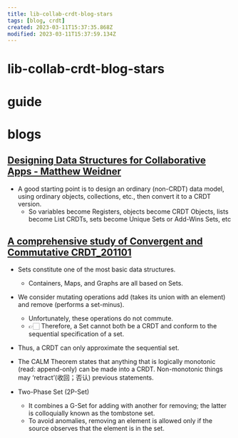 ```yaml
---
title: lib-collab-crdt-blog-stars
tags: [blog, crdt]
created: 2023-03-11T15:37:35.868Z
modified: 2023-03-11T15:37:59.134Z
---
```


# lib-collab-crdt-blog-stars

# guide

# blogs

## [Designing Data Structures for Collaborative Apps - Matthew Weidner](https://mattweidner.com/2022/02/10/collaborative-data-design.html)

- A good starting point is to design an ordinary (non-CRDT) data model, using ordinary objects, collections, etc., then convert it to a CRDT version. 
  - So variables become Registers, objects become CRDT Objects, lists become List CRDTs, sets become Unique Sets or Add-Wins Sets, etc

## [A comprehensive study of Convergent and Commutative CRDT_201101](https://www.researchgate.net/publication/50949847_A_comprehensive_study_of_Convergent_and_Commutative_Replicated_Data_Types)

- Sets constitute one of the most basic data structures. 
  - Containers, Maps, and Graphs are all based on Sets.
- We consider mutating operations add (takes its union with an element) and remove (performs a set-minus). 
  - Unfortunately, these operations do not commute. 
  - 👉🏻 Therefore, a Set cannot both be a CRDT and conform to the sequential specification of a set.
- Thus, a CRDT can only approximate the sequential set. 
- The CALM Theorem states that anything that is logically monotonic (read: append-only) can be made into a CRDT. Non-monotonic things may ‘retract’(收回；否认) previous statements.

- Two-Phase Set (2P-Set)
  - It combines a G-Set for adding with another for removing; the latter is colloquially known as the tombstone set. 
  - To avoid anomalies, removing an element is allowed only if the source observes that the element is in the set.
